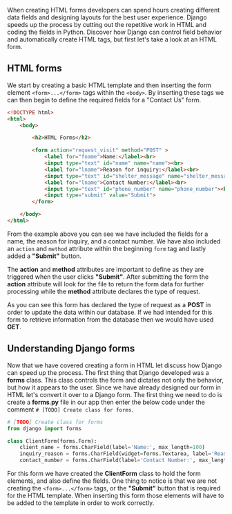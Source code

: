 When creating HTML forms developers can spend hours creating different data fields and designing layouts for the best user experience. Django speeds up the process by cutting out the repetitive work in HTML and coding the fields in Python. Discover how Django can control field behavior and automatically create HTML tags, but first let's take a look at an HTML form.

## HTML forms

We start by creating a basic HTML template and then inserting the form element `<form>...</form>` tags within the `<body>`. By inserting these tags we can then begin to define the required fields for a "Contact Us" form.

```html
<!DOCTYPE html>
<html>
    <body>

        <h2>HTML Forms</h2>

        <form action="request_visit" method="POST" >
            <label for="fname">Name:</label><br>
            <input type="text" id="name" name="name"><br>
            <label for="lname">Reason for inquiry:</label><br>
            <input type="text" id="shelter_message" name="shelter_message"><br>
            <label for="lname">Contact Number:</label><br>
            <input type="text" id="phone_number" name="phone_number"><br><br>
            <input type="submit" value="Submit">
        </form> 

    </body>
</html>
```
From the example above you can see we have included the fields for a name, the reason for inquiry, and a contact number. We have also included an `action` and `method` attribute within the beginning `form` tag and lastly added a **"Submit"** button.

The **action** and **method** attributes are important to define as they are triggered when the user clicks **"Submit"**. After submitting the form the **action** attribute will look for the file to return the form data for further processing while the **method** attribute declares the type of request. 

As you can see this form has declared the type of request as a **POST** in order to update the data within our database. If we had intended for this form to retrieve information from the database then we would have used **GET**.

## Understanding Django forms

Now that we have covered creating a form in HTML let discuss how Django can speed up the process. The first thing that Django developed was a **forms** class. This class controls the form and dictates not only the behavior, but how it appears to the user. Since we have already designed our form in HTML let's convert it over to a Django form. The first thing we need to do is create a **forms**.**py** file in our app then enter the below code under the comment `# [TODO] Create class for forms`.

```python
# [TODO] Create class for forms
from django import forms

class ClientForm(forms.Form):
    client_name = forms.CharField(label='Name:', max_length=100)
    inquiry_reason = forms.CharField(widget=forms.Textarea, label='Reason for inquiry:', max_length=100)
    contact_number = forms.CharField(label='Contact Number:', max_length=100)
```
For this form we have created the **ClientForm** class to hold the form elements, and also define the fields. One thing to notice is that we are not creating the `<form>...</form>` tags, or the **"Submit"** button that is required for the HTML template. When inserting this form those elements will have to be added to the template in order to work correctly.